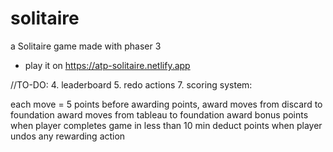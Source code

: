 # solitaire
a Solitaire game made with phaser 3
* play it on https://atp-solitaire.netlify.app
  
//TO-DO:
4. leaderboard
5. redo actions
7. scoring system:

each move = 5 points
before awarding points,
award moves from discard to foundation
award moves from tableau to foundation
award bonus points when player completes game in less than 10 min
deduct points when player undos any rewarding action